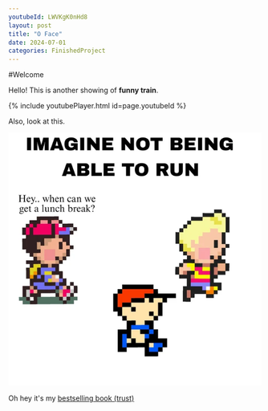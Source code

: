 ```yaml
---
youtubeId: LWVKgK0nHd8
layout: post
title: "O Face"
date: 2024-07-01
categories: FinishedProject
---
```


#Welcome

Hello! This is another showing of __**funny train**__.

{% include youtubePlayer.html id=page.youtubeId %}



Also, look at this.

![Oh no! Ness!](/assets/img/NessMeme.png)


Oh hey it's my [bestselling book (trust)](/ProjectPages/hi.txt)